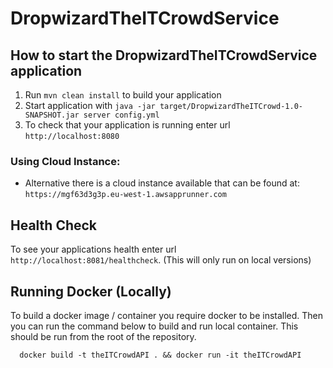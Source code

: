 # DropwizardTheITCrowdService

How to start the DropwizardTheITCrowdService application
---

1. Run `mvn clean install` to build your application
2. Start application with `java -jar target/DropwizardTheITCrowd-1.0-SNAPSHOT.jar server config.yml`
3. To check that your application is running enter url `http://localhost:8080`

### Using Cloud Instance:

- Alternative there is a cloud instance available that can be found at: `https://mgf63d3g3p.eu-west-1.awsapprunner.com`

Health Check
---

To see your applications health enter url `http://localhost:8081/healthcheck`. (This will only run on local versions)

Running Docker (Locally)
---

To build a docker image / container you require docker to be installed. 
Then you can run the command below to build and run local container. 
This should be run from the root of the repository.

```shell
  docker build -t theITCrowdAPI . && docker run -it theITCrowdAPI
```